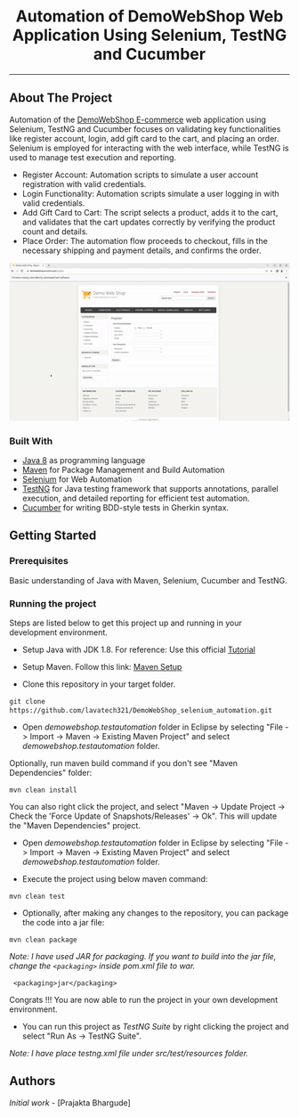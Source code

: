 <!-- PROJECT HEADER -->
<p align="center">
  <!--PROJECT TITLE AND DESCRIPTION -->
 <h1 align="center">Automation of DemoWebShop Web Application Using Selenium, TestNG and Cucumber</h1> 

  
   </p>
</p>
<hr>

<!-- ABOUT THE PROJECT -->

## About The Project
Automation of the [DemoWebShop E-commerce](https://demowebshop.tricentis.com/) web application using Selenium, TestNG and Cucumber focuses on validating key functionalities like register account, login, add gift card to the cart, and placing an order. Selenium is employed for interacting with the web interface, while TestNG is used to manage test execution and reporting.

* Register Account: Automation scripts to simulate a user account registration with valid credentials.
* Login Functionality: Automation scripts simulate a user logging in with valid credentials.
* Add Gift Card to Cart: The script selects a product, adds it to the cart, and validates that the cart updates correctly by verifying the product count and details.
* Place Order: The automation flow proceeds to checkout, fills in the necessary shipping and payment details, and confirms the order.

![Automation Demonstration](./demo.gif)

### Built With
* [Java 8](https://www.oracle.com/java/technologies/javase/javase-jdk8-downloads.html) as programming language
* [Maven](https://maven.apache.org/) for Package Management and Build Automation
* [Selenium](https://www.selenium.dev/) for Web Automation
* [TestNG](https://testng.org/) for Java testing framework that supports annotations, parallel execution, and detailed reporting for efficient test automation.
* [Cucumber](https://cucumber.io/docs/cucumber/) for writing BDD-style tests in Gherkin syntax.

<!-- GETTING STARTED -->
## Getting Started

### Prerequisites
  Basic understanding of Java with Maven, Selenium, Cucumber and TestNG.

### Running the project
Steps are listed below to get this project up and running in your development environment.

* Setup Java with JDK 1.8. For reference: Use this official [Tutorial](https://docs.oracle.com/javase/10/install/installation-jdk-and-jre-microsoft-windows-platforms.htm)

* Setup Maven. Follow this link: [Maven Setup](https://maven.apache.org/install.html)

* Clone this repository in your target folder.
```
git clone https://github.com/lavatech321/DemoWebShop_selenium_automation.git
```

* Open _demowebshop.testautomation_ folder in Eclipse by selecting "File -> Import -> Maven -> Existing Maven Project" and select _demowebshop.testautomation_ folder. 
  
Optionally, run maven build command if you don't see "Maven Dependencies" folder:

```
mvn clean install
```

You can also right click the project, and select "Maven -> Update Project -> Check the 'Force Update of Snapshots/Releases' -> Ok". This will update the "Maven Dependencies" project.

* Open _demowebshop.testautomation_ folder in Eclipse by selecting "File -> Import -> Maven -> Existing Maven Project" and select _demowebshop.testautomation_ folder. 
  
* Execute the project using below maven command:

```
mvn clean test
```

* Optionally, after making any changes to the repository, you can package the code into a jar file:
  
```
mvn clean package
```
  
_Note: I have used JAR for packaging. If you want to build into the jar file, change the `<packaging>` inside pom.xml file to war._

```
 <packaging>jar</packaging>
```

Congrats !!! You are now able to run the project in your own development environment.

* You can run this project as _TestNG Suite_ by right clicking the project and select "Run As -> TestNG Suite".

_Note: I have place *testng.xml* file under src/test/resources folder._

## Authors

*Initial work* - [Prajakta Bhargude]

